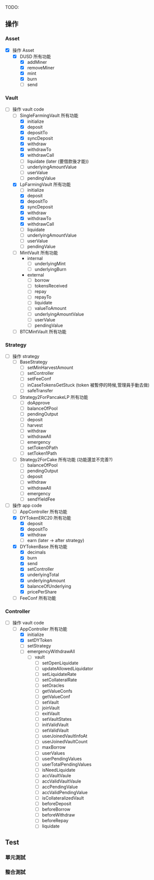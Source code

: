 TODO:
## 操作
### Asset
- [x] 操作 Asset
  - [x] DUSD 所有功能
    - [x] addMiner
    - [x] removeMiner
    - [x] mint
    - [x] burn
    - [ ] send
### Vault
- [ ] 操作 vault code
  - [ ] SingleFarmingVault 所有功能
    - [x] initialize
    - [x] deposit
    - [x] depositTo
    - [x] syncDeposit
    - [x] withdraw
    - [x] withdrawTo
    - [x] withdrawCall
    - [ ] liquidate (later (要借款後才能))
    - [ ] underlyingAmountValue
    - [ ] userValue
    - [ ] pendingValue
  - [x] LpFarmingVault 所有功能
    - [ ] initialize
    - [x] deposit
    - [x] depositTo
    - [x] syncDeposit
    - [x] withdraw
    - [x] withdrawTo
    - [x] withdrawCall
    - [ ] liquidate
    - [ ] underlyingAmountValue
    - [ ] userValue
    - [ ] pendingValue
  - [ ] MintVault 所有功能
    - internal
      - [ ] underlyingMint
      - [ ] underlyingBurn
    - external
      - [ ] borrow
      - [ ] tokensReceived
      - [ ] repay
      - [ ] repayTo
      - [ ] liquidate
      - [ ] valueToAmount
      - [ ] underlyingAmountValue
      - [ ] userValue
      - [ ] pendingValue
  - [ ] BTCMintVault 所有功能

### Strategy
- [ ] 操作 strategy
  - [ ] BaseStrategy
    - [ ] setMinHarvestAmount
    - [ ] setController
    - [ ] setFeeConf
    - [ ] inCaseTokensGetStuck (token 被暫停的時候,管理員手動去做)
    - [ ] safeTransfer
  - [ ] Strategy2ForPancakeLP 所有功能
    - [ ] doApprove
    - [ ] balanceOfPool
    - [ ] pendingOutput
    - [ ] deposit
    - [ ] harvest
    - [ ] withdraw
    - [ ] withdrawAll
    - [ ] emergency
    - [ ] setToken0Path
    - [ ] setToken1Path
  - [ ] Strategy2ForCake 所有功能 (功能還並不完善?)
    - [ ] balanceOfPool
    - [ ] pendingOutput
    - [ ] deposit
    - [ ] withdraw
    - [ ] withdrawAll
    - [ ] emergency
    - [ ] sendYieldFee
- [ ] 操作 app code
  - [ ] AppController 所有功能
  - [x] DYTokenERC20 所有功能
    - [x] deposit
    - [x] depositTo
    - [x] withdraw
    - [ ] earn (later -> after strategy)
  - [x] DYTokenBase 所有功能
    - [x] decimals
    - [x] burn
    - [x] send
    - [x] setController
    - [x] underlyingTotal
    - [x] underlyingAmount
    - [x] balanceOfUnderlying
    - [x] pricePerShare
  - [ ] FeeConf 所有功能
### Controller
- [ ] 操作 vault code
  - [ ] AppController 所有功能
    - [x] initialize
    - [x] setDYToken
    - [ ] setStrategy
    - [ ] emergencyWithdrawAll
      - [ ] vault
        - [ ] setOpenLiquidate
        - [ ] updateAllowedLiquidator
        - [ ] setLiquidateRate
        - [ ] setCollateralRate
        - [ ] setOracles
        - [ ] getValueConfs
        - [ ] getValueConf
        - [ ] setVault
        - [ ] joinVault
        - [ ] exitVault
        - [ ] setVaultStates
        - [ ] initValidVault
        - [ ] setValidVault
        - [ ] userJoinedVaultInfoAt
        - [ ] userJoinedVaultCount
        - [ ] maxBorrow
        - [ ] userValues
        - [ ] userPendingValues
        - [ ] userTotalPendingValues
        - [ ] isNeedLiquidate
        - [ ] accVaultVaule
        - [ ] accValidVaultVaule
        - [ ] accPendingValue
        - [ ] accValidPendingValue
        - [ ] isCollateralizedVault
        - [ ] beforeDeposit
        - [ ] beforeBorrow
        - [ ] beforeWithdraw
        - [ ] beforeRepay
        - [ ] liquidate
## Test

### 單元測試
### 整合測試